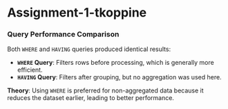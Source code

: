 # Assignment-1-tkoppine

### Query Performance Comparison

Both `WHERE` and `HAVING` queries produced identical results:

- **`WHERE` Query**: Filters rows before processing, which is generally more efficient.
- **`HAVING` Query**: Filters after grouping, but no aggregation was used here.

**Theory**: Using `WHERE` is preferred for non-aggregated data because it reduces the dataset earlier, leading to better performance.
